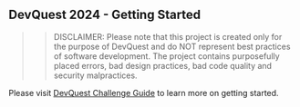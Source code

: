 ## DevQuest 2024 - Getting Started

>> DISCLAIMER: Please note that this project is created only for the purpose of DevQuest and do NOT represent best practices of software development. The project contains purposefully placed errors, bad design practices, bad code quality and security malpractices.
>>

Please visit [DevQuest Challenge Guide](https://devgrade-dev.github.io/devquest.github.io/) to learn more on getting started.
